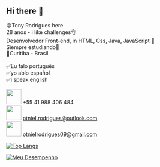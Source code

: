 ## Hi there 👋

😁Tony Rodrigues here <br>
28 anos - i like challenges👌<br>
Desenvolvedor Front-end, in HTML, Css, Java, JavaScript 🚀<br>
Siempre estudiando💪 <br>
📌Curitiba - Brasil <br>
<br>
✅Eu falo português <br>
✅yo ablo español <br>
✅i speak english <br>
<br>
<img  width: auto position: relative bottom:-8px width="40px" src= "https://img.shields.io/badge/WhatsApp-25D366?style=for-the-badge&logo=whatsapp&logoColor=white"/> +55 41 988 406 484 <br>
<img  width: auto position: relative bottom:-8px width="40px" src="https://img.shields.io/badge/Microsoft_Outlook-0078D4?style=for-the-badge&logo=microsoft-outlook&logoColor=white"/> otniel.rodrigues@outlook.com <br>
<img  width: auto position: relative bottom:-8px width="40px" src= "https://img.shields.io/badge/Gmail-D14836?style=for-the-badge&logo=gmail&logoColor=white"/> otnielrodrigues09@gmail.com

[![Top Langs](https://github-readme-stats.vercel.app/api/top-langs/?username=TonyRodrigues96)](https://github.com/anuraghazra/github-readme-stats)

[![Meu Desempenho](https://github-readme-stats.vercel.app/api?username=TonyRodrigues96)](icons=true&bg_color=black)

